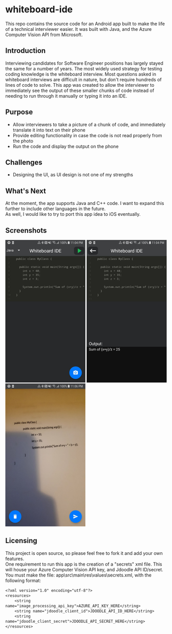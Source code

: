 # whiteboard-ide

This repo contains the source code for an Android app built to make the life of a technical interviewer easier.  It was built with Java, and the Azure Computer Vision API from Microsoft.  
## Introduction 
Interviewing candidates for Software Engineer positions has largely stayed the same for a number of years.  The most widely used strategy for testing coding knowledge is the whiteboard interview.  Most questions asked in whiteboard interviews are difficult in nature, but don't require hundreds of lines of code to solve.  This app was created to allow the interviewer to immediately see the output of these smaller chunks of code instead of needing to run through it manually or typing it into an IDE.  
## Purpose
 - Allow interviewers to take a picture of a chunk of code, and immediately translate it into text on their phone
 - Provide editing functionality in case the code is not read properly from the photo
 - Run the code and display the output on the phone
## Challenges
 - Designing the UI, as UI design is not one of my strengths
## What's Next
At the moment, the app supports Java and C++ code.  I want to expand this further to include other languages in the future.  
As well, I would like to try to port this app idea to iOS eventually.  
## Screenshots
<img src="images/HomeScreen.jpg" width="250"> <img src="images/OutputScreen.jpg" width="250"> <img src="images/PictureScreen.jpg" width="250"> 
## Licensing
This project is open source, so please feel free to fork it and add your own features.  
One requirement to run this app is the creation of a "secrets" xml file.  This will house your Azure Computer Vision API key, and Jdoodle API ID/secret.  You must make the file: app\src\main\res\values\secrets.xml, with the following format:  
~~~
<?xml version="1.0" encoding="utf-8"?>
<resources>
    <string name="image_processing_api_key">AZURE_API_KEY_HERE</string>
    <string name="jdoodle_client_id">JDOODLE_API_ID_HERE</string>
    <string name="jdoodle_client_secret">JDOODLE_API_SECRET_HERE</string>
</resources>
~~~
